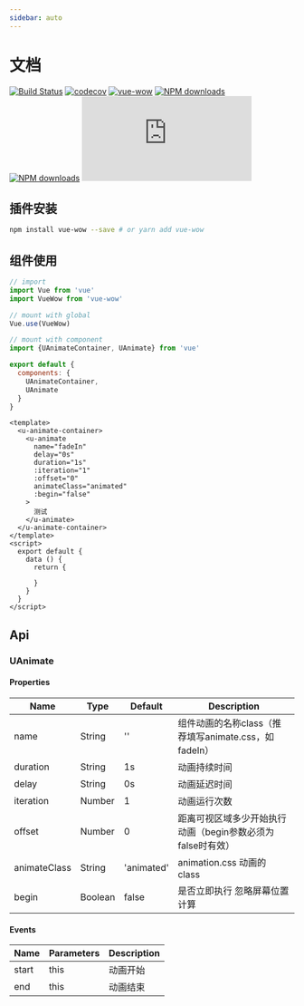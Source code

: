 ```yaml
---
sidebar: auto
---
```

# 文档

[![Build Status](https://travis-ci.org/Estelle00/vue-wow.svg?branch=master)](https://travis-ci.org/Estelle00/vue-wow)
[![codecov](https://codecov.io/gh/Estelle00/vue-wow/branch/master/graph/badge.svg)](https://codecov.io/gh/Estelle00/vue-wow)
[![vue-wow](https://img.shields.io/npm/v/vue-wow.svg?style=flat-square)](https://www.npmjs.org/package/vue-wow)
[![NPM downloads](http://img.shields.io/npm/dm/vue-wow.svg?style=flat-square)](https://npmjs.org/package/vue-wow)
[![NPM downloads](https://img.shields.io/npm/dt/vue-wow.svg?style=flat-square)](https://npmjs.org/package/vue-wow)
![JS gzip size](http://img.badgesize.io/https://unpkg.com/vue-wow/dist/vue-wow.min.js?compression=gzip&label=gzip%20size:%20JS&style=flat-square)

## 插件安装

```bash
npm install vue-wow --save # or yarn add vue-wow
```

## 组件使用

```javascript
// import
import Vue from 'vue'
import VueWow from 'vue-wow'

// mount with global
Vue.use(VueWow)

// mount with component
import {UAnimateContainer, UAnimate} from 'vue'

export default {
  components: {
    UAnimateContainer,
    UAnimate
  }
}
```

```vue
<template>
  <u-animate-container>
    <u-animate
      name="fadeIn"
      delay="0s"
      duration="1s"
      :iteration="1"
      :offset="0"
      animateClass="animated"
      :begin="false" 
    >
      测试
    </u-animate>
  </u-animate-container>
</template>
<script>
  export default {
    data () {
      return {
        
      }
    } 
  }
</script>
```

## Api

### UAnimate

#### Properties
| Name            | Type    | Default | Description |
|-----------------|---------| ------- | ----------- |
| name            | String  | ''      | 组件动画的名称class（推荐填写animate.css，如fadeIn） |
| duration        | String  | 1s      | 动画持续时间  |
| delay           | String  | 0s      | 动画延迟时间  |
| iteration       | Number  | 1       | 动画运行次数  |
| offset          | Number  | 0       | 距离可视区域多少开始执行动画（begin参数必须为false时有效） |
| animateClass    | String  | 'animated' | 	animation.css 动画的 class |
| begin           | Boolean | false    | 是否立即执行 忽略屏幕位置计算 |

#### Events
| Name  | Parameters | Description |
| ----- | ---------- | ----------- |
| start | this       | 动画开始     |
| end   | this       | 动画结束     |

